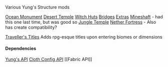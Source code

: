Various Yung's Structure mods

[Ocean Monument](https://www.curseforge.com/minecraft/mc-mods/yungs-better-ocean-monuments-fabric)
[Desert Temple](https://www.curseforge.com/minecraft/mc-mods/yungs-better-desert-temples-fabric) 
[Witch Huts](https://www.curseforge.com/minecraft/mc-mods/yungs-better-witch-huts-fabric)
[Bridges](https://www.curseforge.com/minecraft/mc-mods/yungs-bridges-fabric)
[Extras](https://www.curseforge.com/minecraft/mc-mods/yungs-extras-fabric)
[Mineshaft](https://www.curseforge.com/minecraft/mc-mods/yungs-better-mineshafts-fabric) - had this one last time, but was good so
[Jungle Temple](https://www.curseforge.com/minecraft/mc-mods/yungs-better-jungle-temples-fabric)
[Nether Fortress](https://www.curseforge.com/minecraft/mc-mods/yungs-better-nether-fortresses-fabric) - Also has create compatibility?

[Traveller's Titles](https://www.curseforge.com/minecraft/mc-mods/travelers-titles/screenshots)
Adds rpg-esque titles upon entering biomes or dimensions
#### Dependencies
[Yung's API](https://www.curseforge.com/minecraft/mc-mods/yungs-api-fabric)
[Cloth Config API](https://www.curseforge.com/minecraft/mc-mods/cloth-config)
[[Fabric API]]